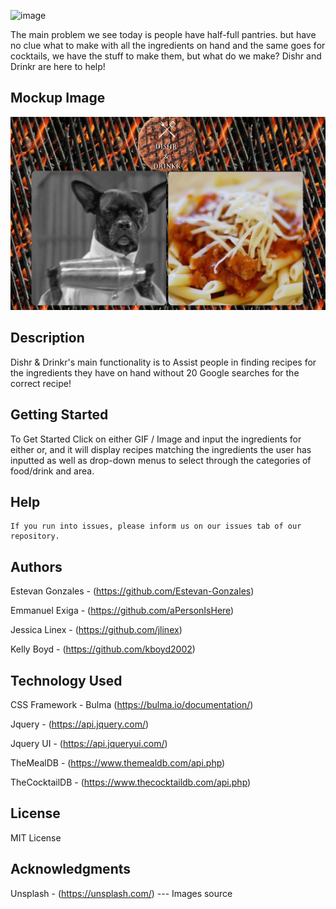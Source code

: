 ![image](https://github.com/Estevan-Gonzales/project-1-placeholder/assets/145223393/30d7d7b2-93f7-4828-abff-cd1b0ebd2b65)




The main problem we see today is people have half-full pantries. but have no clue what to make with all the ingredients on hand
and the same goes for cocktails, we have the stuff to make them, but what do we make? Dishr and Drinkr are here to help!

## Mockup Image

![Alt text](image.png)



## Description

Dishr & Drinkr's main functionality is to Assist people in finding recipes for the ingredients they have on hand without 20 Google searches for the correct recipe!

## Getting Started

To Get Started Click on either GIF / Image and input the ingredients for either or, and it will display recipes matching the ingredients the user has inputted as well as drop-down menus to select through the categories of food/drink and area.

## Help

```
If you run into issues, please inform us on our issues tab of our repository.
```

## Authors
Estevan Gonzales - (https://github.com/Estevan-Gonzales)  

Emmanuel Exiga - (https://github.com/aPersonIsHere)  

Jessica Linex - (https://github.com/jlinex)  

Kelly Boyd - (https://github.com/kboyd2002) 

## Technology Used

CSS Framework - Bulma (https://bulma.io/documentation/)

Jquery - (https://api.jquery.com/)

Jquery UI - (https://api.jqueryui.com/)

TheMealDB - (https://www.themealdb.com/api.php)

TheCocktailDB - (https://www.thecocktaildb.com/api.php)

## License

MIT License

## Acknowledgments
Unsplash - (https://unsplash.com/) --- Images source

